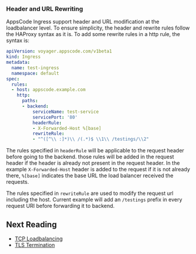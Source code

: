### Header and URL Rewriting
AppsCode Ingress support header and URL modification at the loadbalancer level. To ensure simplicity,
the header and rewrite rules follow the HAProxy syntax as it is.
To add some rewrite rules in a http rule, the syntax is:
```yaml
apiVersion: voyager.appscode.com/v1beta1
kind: Ingress
metadata:
  name: test-ingress
  namespace: default
spec:
  rules:
  - host: appscode.example.com
    http:
      paths:
      - backend:
          serviceName: test-service
          servicePort: '80'
          headerRule:
          - X-Forwarded-Host %[base]
          rewriteRule:
          - "^([^\\ :]*)\\ /(.*)$ \\1\\ /testings/\\2"
```
The rules specified in `headerRule` will be applicable to the request header before going to the backend.
those rules will be added in the request header if the header is already not present in the request header.
In the example `X-Forwarded-Host` header is added to the request if it is not already there, `%[base]` indicates
the base URL the load balancer received the requests.

The rules specified in `rewriteRule` are used to modify the request url including the host. Current example
will add an `/testings` prefix in every request URI before forwarding it to backend.

## Next Reading
- [TCP Loadbalancing](tcp.md)
- [TLS Termination](tls.md)
